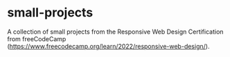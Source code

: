 # small-projects
A collection of small projects from the Responsive Web Design Certification from freeCodeCamp (https://www.freecodecamp.org/learn/2022/responsive-web-design/). 
